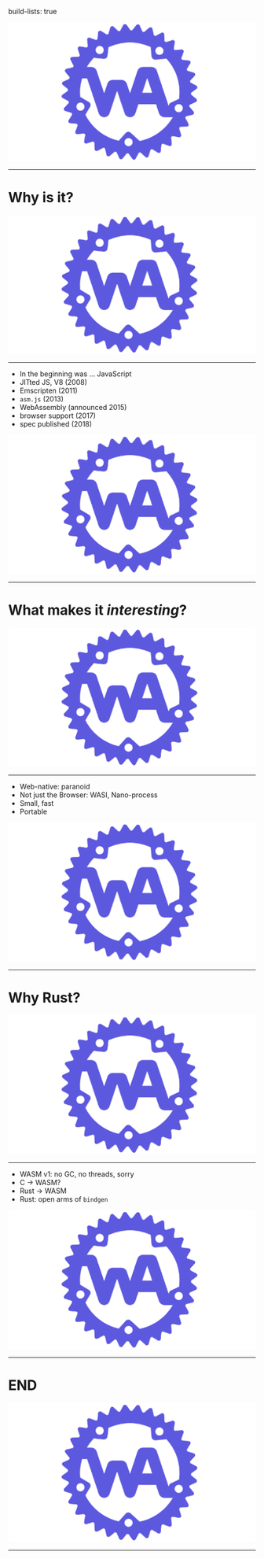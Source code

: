 build-lists: true

![](wasm_bg.png)

---

# Why is it?

![](wasm_bg.png)

---

- In the beginning was ... JavaScript
- JITted JS, V8 (2008)
- Emscripten (2011)
- `asm.js` (2013)
- WebAssembly (announced 2015)
- browser support (2017)
- spec published (2018)

![](wasm_bg.png)

---

# What makes it _interesting_?

![](wasm_bg.png)

---

- Web-native: paranoid
- Not just the Browser: WASI, Nano-process
- Small, fast
- Portable

![](wasm_bg.png)

---

# Why Rust?

![](wasm_bg.png)

---

- WASM v1: no GC, no threads, sorry
- C → WASM?
- Rust → WASM
- Rust: open arms of `bindgen`

![](wasm_bg.png)

---

# END

![](wasm_bg.png)

---

[wasm_history]: https://www.youtube.com/watch?v=6r0NKEQqkz0
[wasm_intro]: https://www.infoq.com/presentations/webassembly-intro/
